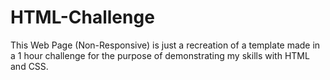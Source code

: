 # HTML-Challenge
This Web Page (Non-Responsive) is just a recreation of a template made in a 1 hour challenge for the purpose of demonstrating my skills with HTML and CSS.
